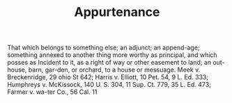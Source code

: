 ---
title: Appurtenance
permalink: "/definitions/appurtenance.html"
body: That which belongs to something else; an adjunct; an append-age; something annexed
  to another thing more worthy as principal, and which posses as Incident to it, as
  a right of way or other easement to land; an out-house, barn, gar-den, or orchard,
  to a house or messuage. Meek v. Breckenridge, 29 ohio St 642; Harris v. Elliott,
  10 Pet. 54, 9 L. Ed. 333; Humphreys v. McKissock, 140 U. S. 304, 11 Sup. Ct. 779,
  35 L. Ed. 473; Farmer v. wa-ter Co., 56 Cal. 11
published_at: '2018-07-07'
layout: post
---
